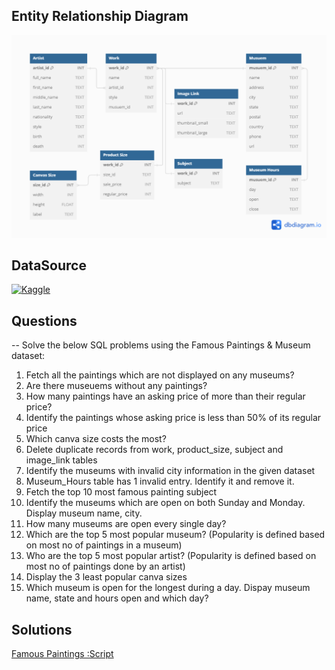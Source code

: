 ## Entity Relationship Diagram

![Paintings](https://github.com/Ben-Joan/sql_challenge/blob/main/Famous%20Paintings/Paintings%20ERD.png)

## DataSource
[![Kaggle](https://img.shields.io/badge/kagge-1DA1F2?style=for-the-badge&logo=kaggle&logoColor=white)](https://www.kaggle.com/datasets/mexwell/famous-paintings)


## Questions
-- Solve the below SQL problems using the Famous Paintings & Museum dataset:

1. Fetch all the paintings which are not displayed on any museums?
2. Are there museuems without any paintings?
3. How many paintings have an asking price of more than their regular price? 
4. Identify the paintings whose asking price is less than 50% of its regular price
5. Which canva size costs the most?
6. Delete duplicate records from work, product_size, subject and image_link tables
7. Identify the museums with invalid city information in the given dataset
8. Museum_Hours table has 1 invalid entry. Identify it and remove it.
9. Fetch the top 10 most famous painting subject
10. Identify the museums which are open on both Sunday and Monday. Display museum name, city.
11. How many museums are open every single day?
12. Which are the top 5 most popular museum? (Popularity is defined based on most no of paintings in a museum)
13. Who are the top 5 most popular artist? (Popularity is defined based on most no of paintings done by an artist)
14. Display the 3 least popular canva sizes
15. Which museum is open for the longest during a day. Dispay museum name, state and hours open and which day?

## Solutions
[Famous Paintings :Script](https://github.com/Ben-Joan/sql_challenge/blob/main/Famous%20Paintings/Queries/Paintings%20Analysis.sql)
